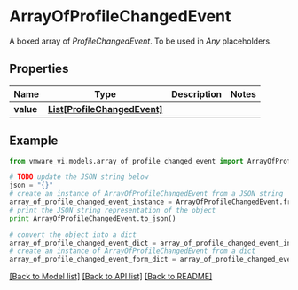 # ArrayOfProfileChangedEvent

A boxed array of *ProfileChangedEvent*. To be used in *Any* placeholders. 

## Properties
Name | Type | Description | Notes
------------ | ------------- | ------------- | -------------
**value** | [**List[ProfileChangedEvent]**](ProfileChangedEvent.md) |  | 

## Example

```python
from vmware_vi.models.array_of_profile_changed_event import ArrayOfProfileChangedEvent

# TODO update the JSON string below
json = "{}"
# create an instance of ArrayOfProfileChangedEvent from a JSON string
array_of_profile_changed_event_instance = ArrayOfProfileChangedEvent.from_json(json)
# print the JSON string representation of the object
print ArrayOfProfileChangedEvent.to_json()

# convert the object into a dict
array_of_profile_changed_event_dict = array_of_profile_changed_event_instance.to_dict()
# create an instance of ArrayOfProfileChangedEvent from a dict
array_of_profile_changed_event_form_dict = array_of_profile_changed_event.from_dict(array_of_profile_changed_event_dict)
```
[[Back to Model list]](../README.md#documentation-for-models) [[Back to API list]](../README.md#documentation-for-api-endpoints) [[Back to README]](../README.md)


